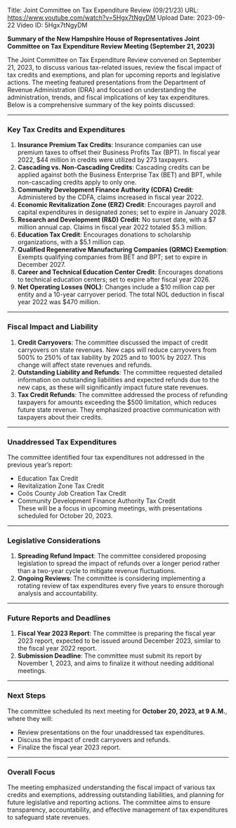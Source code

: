 Title: Joint Committee on Tax Expenditure Review (09/21/23)
URL: https://www.youtube.com/watch?v=5Hgx7tNgyDM
Upload Date: 2023-09-22
Video ID: 5Hgx7tNgyDM

**Summary of the New Hampshire House of Representatives Joint Committee on Tax Expenditure Review Meeting (September 21, 2023)**

The Joint Committee on Tax Expenditure Review convened on September 21, 2023, to discuss various tax-related issues, review the fiscal impact of tax credits and exemptions, and plan for upcoming reports and legislative actions. The meeting featured presentations from the Department of Revenue Administration (DRA) and focused on understanding the administration, trends, and fiscal implications of key tax expenditures. Below is a comprehensive summary of the key points discussed:

---

### **Key Tax Credits and Expenditures**
1. **Insurance Premium Tax Credits**: Insurance companies can use premium taxes to offset their Business Profits Tax (BPT). In fiscal year 2022, $44 million in credits were utilized by 273 taxpayers.
2. **Cascading vs. Non-Cascading Credits**: Cascading credits can be applied against both the Business Enterprise Tax (BET) and BPT, while non-cascading credits apply to only one.
3. **Community Development Finance Authority (CDFA) Credit**: Administered by the CDFA, claims increased in fiscal year 2022.
4. **Economic Revitalization Zone (ERZ) Credit**: Encourages payroll and capital expenditures in designated zones; set to expire in January 2028.
5. **Research and Development (R&D) Credit**: No sunset date, with a $7 million annual cap. Claims in fiscal year 2022 totaled $5.3 million.
6. **Education Tax Credit**: Encourages donations to scholarship organizations, with a $5.1 million cap.
7. **Qualified Regenerative Manufacturing Companies (QRMC) Exemption**: Exempts qualifying companies from BET and BPT; set to expire in December 2027.
8. **Career and Technical Education Center Credit**: Encourages donations to technical education centers; set to expire after fiscal year 2026.
9. **Net Operating Losses (NOL)**: Changes include a $10 million cap per entity and a 10-year carryover period. The total NOL deduction in fiscal year 2022 was $470 million.

---

### **Fiscal Impact and Liability**
1. **Credit Carryovers**: The committee discussed the impact of credit carryovers on state revenues. New caps will reduce carryovers from 500% to 250% of tax liability by 2025 and to 100% by 2027. This change will affect state revenues and refunds.
2. **Outstanding Liability and Refunds**: The committee requested detailed information on outstanding liabilities and expected refunds due to the new caps, as these will significantly impact future state revenues.
3. **Tax Credit Refunds**: The committee addressed the process of refunding taxpayers for amounts exceeding the $500 limitation, which reduces future state revenue. They emphasized proactive communication with taxpayers about their credits.

---

### **Unaddressed Tax Expenditures**
The committee identified four tax expenditures not addressed in the previous year’s report:
- Education Tax Credit
- Revitalization Zone Tax Credit
- Coös County Job Creation Tax Credit
- Community Development Finance Authority Tax Credit  
These will be a focus in upcoming meetings, with presentations scheduled for October 20, 2023.

---

### **Legislative Considerations**
1. **Spreading Refund Impact**: The committee considered proposing legislation to spread the impact of refunds over a longer period rather than a two-year cycle to mitigate revenue fluctuations.
2. **Ongoing Reviews**: The committee is considering implementing a rotating review of tax expenditures every five years to ensure thorough analysis and accountability.

---

### **Future Reports and Deadlines**
1. **Fiscal Year 2023 Report**: The committee is preparing the fiscal year 2023 report, expected to be issued around December 2023, similar to the fiscal year 2022 report.
2. **Submission Deadline**: The committee must submit its report by November 1, 2023, and aims to finalize it without needing additional meetings.

---

### **Next Steps**
The committee scheduled its next meeting for **October 20, 2023, at 9 A.M.**, where they will:
- Review presentations on the four unaddressed tax expenditures.
- Discuss the impact of credit carryovers and refunds.
- Finalize the fiscal year 2023 report.

---

### **Overall Focus**
The meeting emphasized understanding the fiscal impact of various tax credits and exemptions, addressing outstanding liabilities, and planning for future legislative and reporting actions. The committee aims to ensure transparency, accountability, and effective management of tax expenditures to safeguard state revenues.